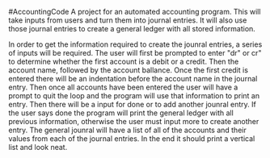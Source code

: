 #AccountingCode
A project for an automated accounting program. This will take inputs from users and turn them into journal entries. It will also use those journal entries to create a general ledger with all stored information. 

In order to get the information required to create the jounral entries, a series of inputs will be required. The user will first be prompted to enter "dr" or cr" to determine whether the first account is a debit or a credit. Then the account name, followed by the account ballance. Once the first credit is entered there will be an indentation before the account name in the journal entry. Then once all accounts have been entered the user will have a prompt to quit the loop and the program will use that information to print an entry. Then there will be a input for done or to add another jounral entry. If the user says done the program will print the general ledger with all previous information, otherwise the user must input more to create another entry. The general jounral will have a list of all of the accounts and their values from each of the journal entries. In the end it should print a vertical list and look neat.
